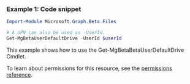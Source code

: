 ### Example 1: Code snippet

```powershellImport-Module Microsoft.Graph.Beta.Files

# A UPN can also be used as -UserId.
Get-MgBetaUserDefaultDrive -UserId $userId
```
This example shows how to use the Get-MgBetaBetaUserDefaultDrive Cmdlet.
To learn about permissions for this resource, see the [permissions reference](/graph/permissions-reference).

